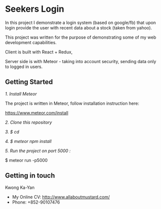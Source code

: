 # Seekers Login

In this project I demonstrate a login system (based on google/fb) that upon login provide
the user with recent data about a stock (taken from yahoo).

This project was written for the purpose of demonstrating some of my web development
capabilities.

Client is built with React + Redux,

Server side is with Meteor - taking into account security, sending data only to logged in users.

## Getting Started

*1. Install Meteor*

The project is written in Meteor, follow installation instruction here:

https://www.meteor.com/install

*2. Clone this repository*

*3. $ cd <the folder where you clone>*

*4. $ meteor npm install*

*5. Run the project on port 5000 :*

$ meteor run -p5000

## Getting in touch

Kwong Ka-Yan

* My Online CV: http://www.allaboutmustard.com/
* Phone: +852-90107476
